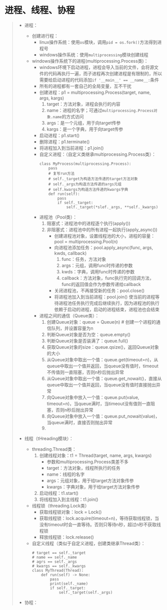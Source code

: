 # 进程、线程、协程
>* 进程：
>   * 创建进行程：
>       * linux操作系统：使用```os```模块，调用```pid = os.fork()```方法得到进程号
>       * windows操作系统：使用```multiprocessing```模块创建线程
>   * windows操作系统下的进程(multiprocessing.Process类)：
>       * windows环境下启动进程，进程会导入当前的文件，会将源文件的代码再执行一遍，而子进程再次创建进程是有限制的，所以需要给启动进程的代码添加```if '__main__' == __name__:```条件
>       * 所有的进程都有一套自己的全局变量，互不干扰
>       * 创建进程：p1 = multiprocessing.Process(target, name, args, kargs)
>           1. target：方法对象，进程会执行的内容
>           2. name：进程的名字；可通过```multiprocessing.Process对象.name```的方式访问
>           3. args：是一个元组，用于向target传参
>           4. kargs：是一个字典，用于向target传参
>       * 启动进程：p1.start()
>       * 删除进程：p1.terminate()
>       * 将进程加入到当前进程：p1.join()
>       * 自定义进程：（自定义类继承multiprocessing.Process类）：
>           ```
>           class MyProcess(multiprocessing.Process):
>               pass
>               # 复写run方法
>               # self._target为构造方法传递的target方法对象
>               # self._args为构造方法传递的args元组
>               # self.kwargs为构造方法传递的kwargs字典
>               def run(self):
>                   pass
>                   if self._target:
>                       self._target(*slef._args, **self._kwargs)
>           ```
>       * 进程池（Pool类）：
>           1. 阻塞式：进程池中的进程逐个执行(apply())
>           2. 非阻塞式：进程池中的所有进程一起执行(apply_async())
>               * 创建进程池对象，设置线程池的大小，进程的容量：pool = multiprocessing.Pool(n)
>               * 向进程池添加任务：pool.apply_async(func, args, kwds, callback)
>                   1. func：任务，方法对象
>                   2. args：元组，调用func时传递的参数
>                   3. kwds：字典，调用func时传递的参数
>                   4. callback：方法对象，func执行完的回调方法，func的返回值会作为参数传递给callback
>               * 关闭进程池，不再接受新的任务：pool.close()
>               * 将进程池加入到当前进程：pool.join() 使当前的进程等待进程池任务执行完成后继续执行，因为进程池的执行依赖于启动的进程，启动的进程结束，进程池也会结束
>       * 进程之间的通信（Queue类）：
>           1. 创建Queue对象：queue = Queue(n) # 创建一个进程的通信队列，并设置容量为n
>           2. 判断Queue对象是否为空：queue.empty()
>           3. 判断Queue对象是否装满了：queue.full()
>           4. 获取Queue对象的size：queue.qsize()，返回Queue对象的大小
>           5. 从Queue对象中取出一个值：queue.get(timeout=n)，从queue中取出一个值并返回，当queue没有值时，timeout不传值则一直阻塞，否则n秒后抛出异常
>           6. 从Queue对象中取出一个值：queue.get_nowait()，直接从queue中取出一个值并返回，当queue没有值时直接抛出异常
>           7. 向Queue对象中放入一个值：queue.put(value, timeout=n)，当queue满时，当timeout没有值则一直阻塞，否则n秒后抛出异常
>           8. 向Queue对象中放入一个值：queue.put_nowait(value)，当queue满时，直接否则抛出异常
>           9. 
>
>
>* 线程（tHreading模块）：
>   * threading.Thread类：
>       1. 创建线程对象：t1 = Thread(target, name, args, kwargs)
>           * 参数和multiprocessing.Process类差不多
>           * target：方法对象，线程所执行的任务
>           * name：线程的名字
>           * args：元组对象，用于给target方法对象传参
>           * kwargs：字典对象，用于给target方法对象传参
>       2. 启动线程：t1.start()
>       3. 将线程加入到主线程：t1.join()
>   * 线程锁（threading.Lock类）
>       * 获取线程锁对象：lock = Lock()
>       * 获取线程锁：lock.acquire(timeout=n)，等待获取线程锁，当没有timeout时会一直等待。否则只等待n秒，超过n秒不获取线程锁
>       * 释放线程锁：lock.release()
>   * 自定义线程（类似于自定义进程，创建类继承Thread类）：
>       ```
>       # target == self._target
>       # name == self._name
>       # agrs == self._args
>       # kwargs == self._kwargs
>       class MyThread(Thread):
>           def run(self) -> None:
>               pass
>               print(self._name)
>               if self._target:
>                   self._target(self._args)
>       ```
>
>
>* 协程：
>   
>
>
